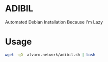 # ADIBIL
Automated Debian Installation Because I'm Lazy

# Usage

```bash
wget -qO- alvaro.network/adibil.sh | bash
```
